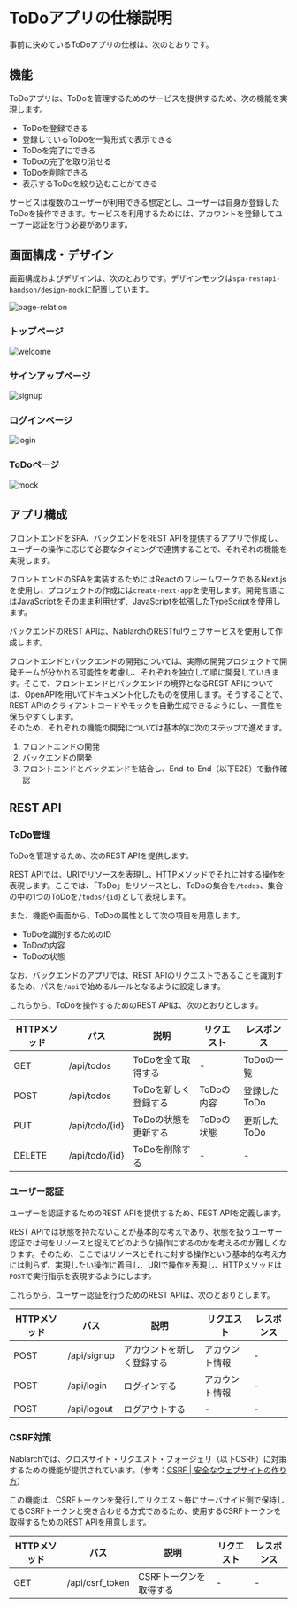 # ToDoアプリの仕様説明

事前に決めているToDoアプリの仕様は、次のとおりです。

## 機能

ToDoアプリは、ToDoを管理するためのサービスを提供するため、次の機能を実現します。

- ToDoを登録できる
- 登録しているToDoを一覧形式で表示できる
- ToDoを完了にできる
- ToDoの完了を取り消せる
- ToDoを削除できる
- 表示するToDoを絞り込むことができる

サービスは複数のユーザーが利用できる想定とし、ユーザーは自身が登録したToDoを操作できます。サービスを利用するためには、アカウントを登録してユーザー認証を行う必要があります。

## 画面構成・デザイン

画面構成およびデザインは、次のとおりです。デザインモックは`spa-restapi-handson/design-mock`に配置しています。

![page-relation](img/page-relation.png)

### トップページ

![welcome](img/welcome.png)

### サインアップページ

![signup](img/signup.png)

### ログインページ

![login](img/login.png)

### ToDoページ

![mock](img/mock.png)

## アプリ構成

フロントエンドをSPA、バックエンドをREST APIを提供するアプリで作成し、ユーザーの操作に応じて必要なタイミングで連携することで、それぞれの機能を実現します。

フロントエンドのSPAを実装するためにはReactのフレームワークであるNext.jsを使用し、プロジェクトの作成には`create-next-app`を使用します。開発言語にはJavaScriptをそのまま利用せず、JavaScriptを拡張したTypeScriptを使用します。

バックエンドのREST APIは、NablarchのRESTfulウェブサービスを使用して作成します。

フロントエンドとバックエンドの開発については、実際の開発プロジェクトで開発チームが分かれる可能性を考慮し、それぞれを独立して順に開発していきます。そこで、フロントエンドとバックエンドの境界となるREST APIについては、OpenAPIを用いてドキュメント化したものを使用します。そうすることで、REST APIのクライアントコードやモックを自動生成できるようにし、一貫性を保ちやすくします。  
そのため、それぞれの機能の開発については基本的に次のステップで進めます。

1. フロントエンドの開発
2. バックエンドの開発
3. フロントエンドとバックエンドを結合し、End-to-End（以下E2E）で動作確認

## REST API

### ToDo管理

ToDoを管理するため、次のREST APIを提供します。

REST APIでは、URIでリソースを表現し、HTTPメソッドでそれに対する操作を表現します。ここでは、「ToDo」をリソースとし、ToDoの集合を`/todos`、集合の中の1つのToDoを`/todos/{id}`として表現します。

また、機能や画面から、ToDoの属性として次の項目を用意します。

- ToDoを識別するためのID
- ToDoの内容
- ToDoの状態

なお、バックエンドのアプリでは、REST APIのリクエストであることを識別するため、パスを`/api`で始めるルールとなるように設定します。

これらから、ToDoを操作するためのREST APIは、次のとおりとします。

| HTTPメソッド | パス | 説明 | リクエスト | レスポンス |
| ------- | ------- | ------- | ------- | ------- |
| GET | /api/todos | ToDoを全て取得する | - | ToDoの一覧 |
| POST | /api/todos | ToDoを新しく登録する | ToDoの内容 | 登録したToDo |
| PUT | /api/todo/{id} | ToDoの状態を更新する | ToDoの状態 | 更新したToDo |
| DELETE | /api/todo/{id} | ToDoを削除する | - | - |


### ユーザー認証

ユーザーを認証するためのREST APIを提供するため、REST APIを定義します。

REST APIでは状態を持たないことが基本的な考えであり、状態を扱うユーザー認証では何をリソースと捉えてどのような操作にするのかを考えるのが難しくなります。そのため、ここではリソースとそれに対する操作という基本的な考え方には則らず、実現したい操作に着目し、URIで操作を表現し、HTTPメソッドは`POST`で実行指示を表現するようにします。

これらから、ユーザー認証を行うためのREST APIは、次のとおりとします。

| HTTPメソッド | パス | 説明 | リクエスト | レスポンス |
| ------- | ------- | ------- | ------- | ------- |
| POST | /api/signup | アカウントを新しく登録する | アカウント情報 | - |
| POST | /api/login | ログインする | アカウント情報 | - |
| POST | /api/logout | ログアウトする | - | - |

### CSRF対策

Nablarchでは、クロスサイト・リクエスト・フォージェリ（以下CSRF）に対策するための機能が提供されています。（参考：[CSRF | 安全なウェブサイトの作り方](https://www.ipa.go.jp/security/vuln/websecurity-HTML-1_6.html)）

この機能は、CSRFトークンを発行してリクエスト毎にサーバサイド側で保持してるCSRFトークンと突き合わせる方式であるため、使用するCSRFトークンを取得するためのREST APIを用意します。

| HTTPメソッド | パス | 説明 | リクエスト | レスポンス |
| ------- | ------- | ------- | ------- | ------- |
| GET | /api/csrf_token | CSRFトークンを取得する | - | - |
